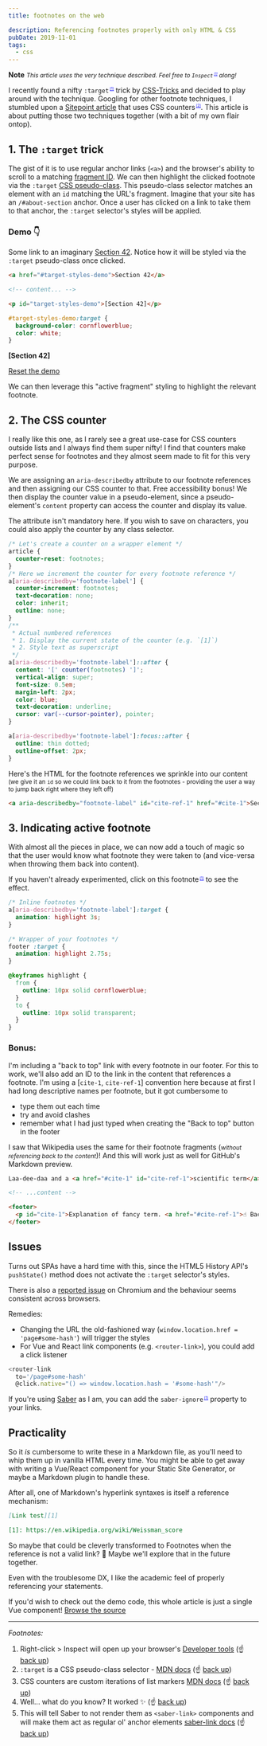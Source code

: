 ```yaml
---
title: footnotes on the web

description: Referencing footnotes properly with only HTML & CSS
pubDate: 2019-11-01
tags:
  - css
---
```


**Note** <span style="font-size:85%">_This article uses the very technique described.
Feel free to <a aria-describedby="footnote-label"
  id="cite-ref-1"
  href="#cite-1"
  saber-ignore><code>Inspect</code></a> along!_</span>

I recently found a nifty
<a aria-describedby="footnote-label"
  id="cite-ref-2"
  href="#cite-2"
  saber-ignore>`:target`</a>
trick by [CSS-Tricks](https://www.instagram.com/p/B38OLOjgGPO/)
and decided to play around with the technique. Googling for other footnote techniques,
I stumbled upon a [Sitepoint article](https://www.sitepoint.com/accessible-footnotes-css/)
that uses
<a aria-describedby="footnote-label"
  id="cite-ref-3"
  href="#cite-3"
  saber-ignore>CSS counters</a>.
This article is about putting those two techniques together (with a bit of my own flair ontop).

## 1. The `:target` trick

The gist of it is to use regular anchor links (`<a>`) and the browser's ability to scroll
to a matching [fragment ID](https://html.spec.whatwg.org/multipage/browsing-the-web.html#scroll-to-the-fragment-identifier).
We can then highlight the clicked footnote via the
`:target` [CSS pseudo-class](https://developer.mozilla.org/en-US/docs/Web/CSS/:target).
This pseudo-class selector matches an element with an `id` matching the URL's fragment.
Imagine that your site has an `/#about-section` anchor. Once a user has clicked on a link
to take them to that anchor, the `:target` selector's styles will be applied.

<section class="foxy-box -padded-m">

<h3 id="demo-target">Demo 👇</h3>

Some link to an imaginary <a href="#target-styles-demo" saber-ignore>Section 42</a>.
Notice how it will be styled via the `:target` pseudo-class once clicked.

```html
<a href="#target-styles-demo">Section 42</a>

<!-- content... -->

<p id="target-styles-demo">[Section 42]</p>
```

```css
#target-styles-demo:target {
  background-color: cornflowerblue;
  color: white;
}
```

<p id="target-styles-demo"><strong>[Section 42]</strong></p>

<a href="#demo-target" saber-ignore>Reset the demo</a>

</section>

<style>
  #target-styles-demo:target {
    background-color: cornflowerblue;
    color: white;
  }
</style>

We can then leverage this "active fragment" styling to highlight the relevant footnote.

## 2. The CSS counter

I really like this one, as I rarely see a great use-case for CSS counters outside
lists and I always find them super nifty! I find that counters make perfect sense
for footnotes and they almost seem made to fit for this very purpose.

We are assigning an `aria-describedby` attribute to our footnote references
and then assigning our CSS counter to that. Free accessibility bonus!
We then display the counter value in a pseudo-element, since a pseudo-element's
`content` property can access the counter and display its value.

The attribute isn't mandatory here. If you wish to save on characters,
you could also apply the counter by any class selector.

```css
/* Let's create a counter on a wrapper element */
article {
  counter-reset: footnotes;
}
/* Here we increment the counter for every footnote reference */
a[aria-describedby='footnote-label'] {
  counter-increment: footnotes;
  text-decoration: none;
  color: inherit;
  outline: none;
}
/**
 * Actual numbered references
 * 1. Display the current state of the counter (e.g. `[1]`)
 * 2. Style text as superscript
 */
a[aria-describedby='footnote-label']::after {
  content: '[' counter(footnotes) ']';
  vertical-align: super;
  font-size: 0.5em;
  margin-left: 2px;
  color: blue;
  text-decoration: underline;
  cursor: var(--cursor-pointer), pointer;
}

a[aria-describedby='footnote-label']:focus::after {
  outline: thin dotted;
  outline-offset: 2px;
}
```

Here's the HTML for the footnote references we sprinkle into our content
<span style="font-size: 85%">(we give it an `id` so we could link back to it from the footnotes - providing
the user a way to jump back right where they left off)</span>

```html
<a aria-describedby="footnote-label" id="cite-ref-1" href="#cite-1">Section 42</a>
```

## 3. Indicating active footnote

With almost all the pieces in place, we can now add a touch of magic
so that the user would know what footnote they were taken to (and vice-versa
when throwing them back into content).

If you haven't already experimented, click on
<a aria-describedby="footnote-label"
  id="cite-ref-4"
  href="#cite-4"
  saber-ignore>this footnote</a> to see the effect.

```css
/* Inline footnotes */
a[aria-describedby='footnote-label']:target {
  animation: highlight 3s;
}

/* Wrapper of your footnotes */
footer :target {
  animation: highlight 2.75s;
}

@keyframes highlight {
  from {
    outline: 10px solid cornflowerblue;
  }
  to {
    outline: 10px solid transparent;
  }
}
```

### Bonus:

I'm including a "back to top" link with every footnote in our footer.
For this to work, we'll also add an ID to the link in the content that
references a footnote. I'm using a [`cite-1`, `cite-ref-1`] convention
here because at first I had long descriptive names per footnote, but
it got cumbersome to

- type them out each time
- try and avoid clashes
- remember what I had just typed when creating the "Back to top" button in the footer

I saw that Wikipedia uses the same for their footnote fragments
(<span style="font-size:85%"><em>without referencing back to the content</em></span>)!
And this will work just as well for GitHub's Markdown preview.

```html
Laa-dee-daa and a <a href="#cite-1" id="cite-ref-1">scientific term</a>.

<!-- ...content -->

<footer>
  <p id="cite-1">Explanation of fancy term. <a href="#cite-ref-1">☝️ Back</a></p>
</footer>
```

## Issues

Turns out SPAs have a hard time with this, since the HTML5 History API's
`pushState()` method does not activate the `:target` selector's styles.

There is also a [reported issue](https://bugs.chromium.org/p/chromium/issues/detail?id=89165) on Chromium
and the behaviour seems consistent across browsers.

Remedies:

- Changing the URL the old-fashioned way (`window.location.href = 'page#some-hash'`) will trigger the styles
- For Vue and React link components (e.g. `<router-link>`), you could add a click listener

```js
<router-link
  to='/page#some-hash'
  @click.native="() => window.location.hash = '#some-hash'"/>
```

If you're using [Saber](https://saber.land) as I am, you can add the
<a aria-describedby="footnote-label"
  href="#cite-5"
  id="cite-ref-5"
  saber-ignore>`saber-ignore`</a> property to your links.

## Practicality

So it _is_ cumbersome to write these in a Markdown file, as you'll need to whip them
up in vanilla HTML every time. You might be able to get away with writing a Vue/React component
for your Static Site Generator, or maybe a Markdown plugin to handle these.

After all, one of Markdown's hyperlink syntaxes is itself a reference mechanism:

```markdown
[Link test][1]

[1]: https://en.wikipedia.org/wiki/Weissman_score
```

So maybe that could be cleverly transformed to Footnotes when the reference is not a valid link? 🤔
Maybe we'll explore that in the future together.

Even with the troublesome DX, I like the academic feel of properly referencing your statements.

If you'd wish to check out the demo code, this whole article is just a single Vue component!
[Browse the source](https://github.com/andreasvirkus/cottage/blob/master/pages/_posts/footnotes-on-the-web/index.md)

---

<footer class="-space-top">
  <em id="footnotes-label">Footnotes:</em>
  <ol class="footnotes">
    <li id="cite-1">Right-click > Inspect will open up your browser's
      <a href="https://developer.mozilla.org/en-US/docs/Learn/Common_questions/What_are_browser_developer_tools">Developer tools</a>
      (<span class="emoji">☝️</span>
      <a href="#cite-ref-1"
        aria-label="Back to content"
        saber-ignore>
      back up</a>)
    </li>
    <li id="cite-2"><code>:target</code> is a CSS pseudo-class selector -
      <a href="https://developer.mozilla.org/en-US/docs/Web/CSS/:target">MDN docs</a>
      (<span class="emoji">☝️</span>
      <a href="#cite-ref-2"
        aria-label="Back to content"
        saber-ignore>
      back up</a>)
    </li>
    <li id="cite-3">CSS counters are custom iterations of list markers
      <a href="https://developer.mozilla.org/en-US/docs/Web/CSS/CSS_Lists_and_Counters/Using_CSS_counters">MDN docs</a>
      (<span class="emoji">☝️</span>
      <a href="#cite-ref-3"
        aria-label="Back to content"
        saber-ignore>
      back up</a>)
    </li>
    <li id="cite-4">Well... what do you know? It worked ✨
      (<span class="emoji">☝️</span>
      <a href="#cite-ref-4"
        aria-label="Back to content"
        saber-ignore>
      back up</a>)
    </li>
    <li id="cite-5">This will tell Saber to not render them as
      <code>&lt;saber-link&gt;</code> components and will make them act as regular ol' anchor elements
      <a href="https://saber.land/docs/routing.html#disable-this-with-saber-ignore">saber-link docs</a>
      (<span class="emoji">☝️</span>
      <a href="#cite-ref-4"
        aria-label="Back to content"
        saber-ignore>
      back up</a>)
    </li>
  </ol>
</footer>

<style>
article {
  counter-reset: footnotes;
}

a[aria-describedby="footnote-label"] {
  counter-increment: footnotes; /* 1 */
  text-decoration: none;
  color: inherit;
  outline: none;
}
a[aria-describedby="footnote-label"]:target {
  animation: highlight 3s;
}

/**
 * Actual numbered references
 * 1. Display the current state of the counter (e.g. `[1]`)
 * 2. Align text as superscript
 * 3. Make the number smaller (since it's superscript)
 * 4. Slightly offset the number from the text
 * 5. Reset link styles on the number to show it's usable
 */
a[aria-describedby="footnote-label"]::after {
  content: '[' counter(footnotes) ']'; /* 1 */
  vertical-align: super; /* 2 */
  font-size: 0.5em; /* 3 */
  margin-left: 2px; /* 4 */
  color: blue; /* 5 */
  text-decoration: underline; /* 5 */
}

/**
 * Resetting the default focused styles on the number
 */
a[aria-describedby="footnote-label"]:focus::after {
  outline: thin dotted;
  outline-offset: 2px;
}

.footnotes :target {
  animation: highlight 2.75s;
}

@keyframes highlight {
  from { outline: 10px solid cornflowerblue; }
  to { outline: 10px solid transparent; }
}
</style>
